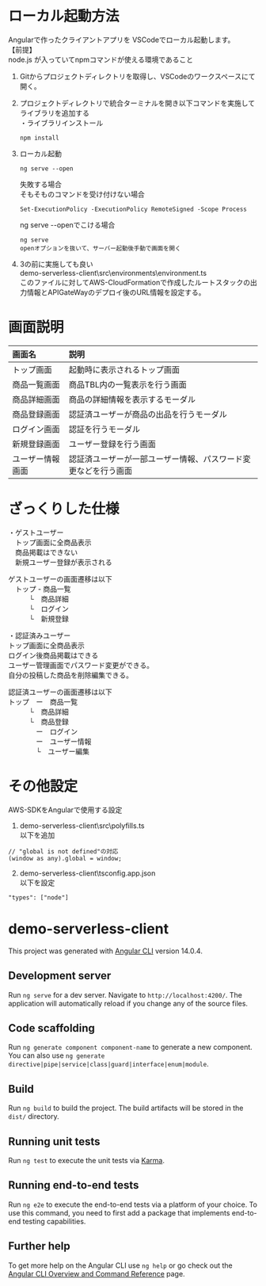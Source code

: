 # ローカル起動方法
Angularで作ったクライアントアプリを
VSCodeでローカル起動します。  
【前提】  
node.js が入っていてnpmコマンドが使える環境であること
1. Gitからプロジェクトディレクトリを取得し、VSCodeのワークスペースにて開く。									
2. プロジェクトディレクトリで統合ターミナルを開き以下コマンドを実施してライブラリを追加する  
	・ライブラリインストール  
	```
	npm install
	```
3. ローカル起動  	
	```
	ng serve --open
	```

	失敗する場合  
	そもそものコマンドを受け付けない場合
	```
	Set-ExecutionPolicy -ExecutionPolicy RemoteSigned -Scope Process
	```
	ng serve --openでこける場合
	```
	ng serve
	openオプションを抜いて、サーバー起動後手動で画面を開く
	```
4. 3の前に実施しても良い  
demo-serverless-client\src\environments\environment.ts  
このファイルに対してAWS-CloudFormationで作成したルートスタックの出力情報とAPIGateWayのデプロイ後のURL情報を設定する。



# 画面説明
|画面名|説明|
|:---|:----|
|トップ画面|起動時に表示されるトップ画面|
|商品一覧画面|商品TBL内の一覧表示を行う画面|
|商品詳細画面|商品の詳細情報を表示するモーダル|
|商品登録画面|認証済ユーザーが商品の出品を行うモーダル|
|ログイン画面|認証を行うモーダル|
|新規登録画面|ユーザー登録を行う画面|
|ユーザー情報画面|認証済ユーザーが一部ユーザー情報、パスワード変更などを行う画面|


# ざっくりした仕様
・ゲストユーザー  
　トップ画面に全商品表示  
　商品掲載はできない  
　新規ユーザー登録が表示される  

ゲストユーザーの画面遷移は以下  
　トップ - 商品一覧  
　　　└　商品詳細  
　　　└　ログイン  
　　　└　新規登録  

・認証済みユーザー  
トップ画面に全商品表示  
ログイン後商品掲載はできる  
ユーザー管理画面でパスワード変更ができる。  
自分の投稿した商品を削除編集できる。  

認証済ユーザーの画面遷移は以下  
トップ　ー　商品一覧  
　　　└　商品詳細  
　　　└　商品登録  
　　　　ー　ログイン  
　　　　ー　ユーザー情報  
　　　　└　ユーザー編集  


# その他設定
AWS-SDKをAngularで使用する設定  
1. demo-serverless-client\src\polyfills.ts  
以下を追加  
```
// "global is not defined"の対応
(window as any).global = window;
```

2. demo-serverless-client\tsconfig.app.json  
以下を設定  
```
"types": ["node"]
```

# demo-serverless-client

This project was generated with [Angular CLI](https://github.com/angular/angular-cli) version 14.0.4.

## Development server

Run `ng serve` for a dev server. Navigate to `http://localhost:4200/`. The application will automatically reload if you change any of the source files.

## Code scaffolding

Run `ng generate component component-name` to generate a new component. You can also use `ng generate directive|pipe|service|class|guard|interface|enum|module`.

## Build

Run `ng build` to build the project. The build artifacts will be stored in the `dist/` directory.

## Running unit tests

Run `ng test` to execute the unit tests via [Karma](https://karma-runner.github.io).

## Running end-to-end tests

Run `ng e2e` to execute the end-to-end tests via a platform of your choice. To use this command, you need to first add a package that implements end-to-end testing capabilities.

## Further help

To get more help on the Angular CLI use `ng help` or go check out the [Angular CLI Overview and Command Reference](https://angular.io/cli) page.
